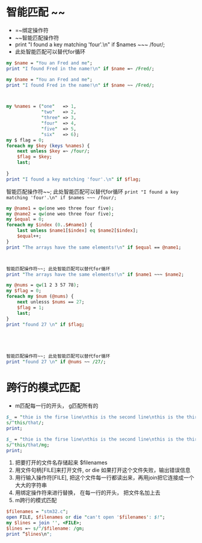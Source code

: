 # 智能匹配 ~~
+ =~绑定操作符
+ ~~智能匹配操作符
+ print "I found a key matching 'four'.\n" if $names ~~~ /four/;
+ 此处智能匹配可以替代for循环
```perl
my $name = "You an Fred and me";
print "I found Fred in the name!\n" if $name =~ /Fred/;

my $name = "You an Fred and me";
print "I found Fred in the name!\n" if $name ~~ /Fred/;



my %names = ("one"   => 1,
             "two"   => 2,
             "three" => 3,
             "four"  => 4,
             "five"  => 5,
             "six"   => 6);
my $ flag = 0;
foreach my $key (keys %names) {
    next unless $key =~ /four/;
    $flag = $key;
    last;
    
}
print "I found a key matching 'four'.\n" if $flag;
```

智能匹配操作符~~; 此处智能匹配可以替代for循环
`print "I found a key matching 'four'.\n" if $names ~~~ /four/;`



```perl
my @name1 = qw(one weo three four five);
my @name2 = qw(one weo three four five);
my $equal = 0;
foreach my $index (0..$#name1) {
    last unless $name1[$index] eq $name2[$index];
    $equal++;
}
print "The arrays have the same elements!\n" if $equal == @name1;



智能匹配操作符~~; 此处智能匹配可以替代for循环
print "The arrays have the same elements!\n" if $name1 ~~~ $name2;
```



```perl
my @nums = qw(1 2 3 57 78);
my $flag = 0;
foreach my $num (@nums) {
    next unlesss $nums == 27;
    $flag = 1;
    last;
}
print "found 27 \n" if $flag;





智能匹配操作符~~; 此处智能匹配可以替代for循环
print "found 27 \n" if @nums ~~ /27/;

```



# 跨行的模式匹配
+ m匹配每一行的开头， g匹配所有的
```perl
$_ = "thie is the firse line\nthis is the second line\nthis is the third line";
s/^this/that/;
print;

$_ = "thie is the firse line\nthis is the second line\nthis is the third line";
s/^this/that/mg;
print;
```



1. 把要打开的文件名存储起来 $filenames
2. 用文件句柄[FILE]来打开文件, or die 如果打开这个文件失败，输出错误信息
3. 用行输入操作符[FILE], 把这个文件每一行都读出来，再用join把它连接成一个大大的字符串
4. 用绑定操作符来进行替换， 在每一行的开头， 把文件名加上去 
5. m跨行的模式匹配
```perl
$filenames = "stm32.c";
open FILE, $filenames or die "can't open '$filenames': $!";
my $lines = join '', <FILE>;
$lines =~ s/^/$filename: /gm;
print “$lines\n";
```




